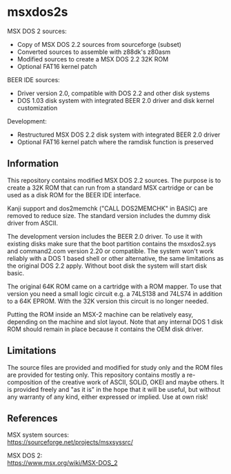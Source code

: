 ﻿# msxdos2s
MSX DOS 2 sources:  
- Copy of MSX DOS 2.2 sources from sourceforge (subset)  
- Converted sources to assemble with z88dk's z80asm  
- Modified sources to create a MSX DOS 2.2 32K ROM  
- Optional FAT16 kernel patch  
  
BEER IDE sources:  
- Driver version 2.0, compatible with DOS 2.2 and other disk systems  
- DOS 1.03 disk system with integrated BEER 2.0 driver and disk kernel customization  
  
Development:  
- Restructured MSX DOS 2.2 disk system with integrated BEER 2.0 driver  
- Optional FAT16 kernel patch where the ramdisk function is preserved  

## Information
This repository contains modified MSX DOS 2.2 sources. The purpose is to create a 32K ROM that can run from a standard MSX cartridge or can be used as a disk ROM for the BEER IDE interface.  
  
Kanji support and dos2memchk ("CALL DOS2MEMCHK" in BASIC) are removed to reduce size. The standard version includes the dummy disk driver from ASCII. 
  
The development version includes the BEER 2.0 driver. To use it with existing disks make sure that the boot partition contains the msxdos2.sys and command2.com version 2.20 or compatible. The system won't work reliably with a DOS 1 based shell or other alternative, the same limitations as the original DOS 2.2 apply. Without boot disk the system will start disk basic.  
  
The original 64K ROM came on a cartridge with a ROM mapper. To use that version you need a small logic circuit e.g. a 74LS138 and 74LS74 in addition to a 64K EPROM. With the 32K version this circuit is no longer needed.  
  
Putting the ROM inside an MSX-2 machine can be relatively easy, depending on the machine and slot layout. Note that any internal DOS 1 disk ROM should remain in place because it contains the OEM disk driver. 
    
## Limitations
The source files are provided and modified for study only and the ROM files are provided for testing only. This repository contains mostly a re-composition of the creative work of ASCII, SOLiD, OKEI and maybe others. It is provided freely and "as it is" in the hope that it will be useful, but without any warranty of any kind, either expressed or implied. Use at own risk!  

## References
MSX system sources:  
https://sourceforge.net/projects/msxsyssrc/  
  
MSX DOS 2:  
https://www.msx.org/wiki/MSX-DOS_2  


